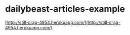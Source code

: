 dailybeast-articles-example
===========================

[http://still-crag-4954.herokuapp.com/](http://still-crag-4954.herokuapp.com/)
